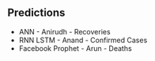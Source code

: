 ## Predictions

- ANN - Anirudh - Recoveries
- RNN LSTM - Anand - Confirmed Cases
- Facebook Prophet - Arun - Deaths
